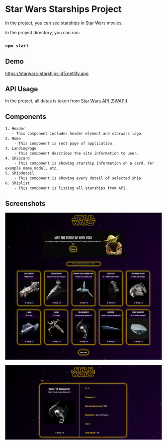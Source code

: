 
# Star Wars Starships Project

In the project, you can see starships in Star Wars movies.

In the project directory, you can run:

### `npm start`


## Demo

https://starwars-starships-45.netlify.app


## API Usage

In the project, all datas is taken from [Star Wars API (SWAPI)](https://swapi.dev)


## Components

    1. Header
       - This component includes header element and starwars logo.
    2. Home
        - This component is root page of application.
    3. LandingPage
        - This component describes the site information to user.
    4. Shipcard
        - This component is showing starship information on a card. For example name,model, etc. 
    5. Shipdetail
        - This component is showing every detail of selected ship.
    6. Shiplist
        - This component is listing all starships from API.

  
## Screenshots

![Uygulama Ekran Görüntüsü](src/assets/screenshots/1.png)

![Uygulama Ekran Görüntüsü](src/assets/screenshots/3.JPG)
  
